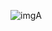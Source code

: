 ![imgA](https://user-images.githubusercontent.com/62259770/94592090-3c322500-025f-11eb-862a-4faf917a2ffe.png)
